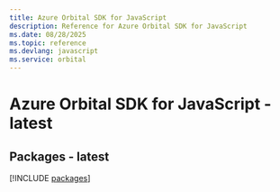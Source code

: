 ```yaml
---
title: Azure Orbital SDK for JavaScript
description: Reference for Azure Orbital SDK for JavaScript
ms.date: 08/28/2025
ms.topic: reference
ms.devlang: javascript
ms.service: orbital
---
```

# Azure Orbital SDK for JavaScript - latest
## Packages - latest
[!INCLUDE [packages](orbital-index.md)]